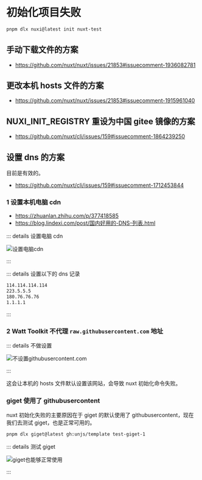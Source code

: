 # 初始化项目失败

```bash
pnpm dlx nuxi@latest init nuxt-test
```

## 手动下载文件的方案

- https://github.com/nuxt/nuxt/issues/21853#issuecomment-1936082781

## 更改本机 hosts 文件的方案

- https://github.com/nuxt/nuxt/issues/21853#issuecomment-1915961040

## NUXI_INIT_REGISTRY 重设为中国 gitee 镜像的方案

- https://github.com/nuxt/cli/issues/159#issuecomment-1864239250

## 设置 dns 的方案

目前是有效的。

- https://github.com/nuxt/cli/issues/159#issuecomment-1712453844

### 1 设置本机电脑 cdn

- https://zhuanlan.zhihu.com/p/377418585
- https://blog.lindexi.com/post/国内好用的-DNS-列表.html

::: details 设置电脑 cdn

![设置电脑cdn](https://gh-img-store.ruan-cat.com/img/2024-08-28-23-12-15.png)

:::

::: details 设置以下的 dns 记录

```bash
114.114.114.114
223.5.5.5
180.76.76.76
1.1.1.1
```

:::

### 2 Watt Toolkit 不代理 `raw.githubusercontent.com` 地址

::: details 不做设置

![不设置githubusercontent.com](https://gh-img-store.ruan-cat.com/img/2024-08-28-23-16-54.png)

:::

这会让本机的 hosts 文件默认设置该网站，会导致 nuxt 初始化命令失败。

### giget 使用了 githubusercontent

nuxt 初始化失败的主要原因在于 giget 的默认使用了 githubusercontent，现在我们去测试 giget，也是正常可用的。

```bash
pnpm dlx giget@latest gh:unjs/template test-giget-1
```

::: details 测试 giget

![giget也能够正常使用](https://gh-img-store.ruan-cat.com/img/2024-08-28-23-20-13.png)

:::

